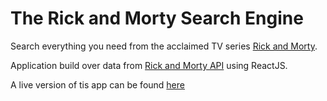 # The Rick and Morty Search Engine

Search everything you need from the acclaimed TV series [Rick and Morty](https://en.wikipedia.org/wiki/Rick_and_Morty).

Application build over data from [Rick and Morty API](https://rickandmortyapi.com/) using ReactJS.

A live version of tis app can be found [here](http://jlires.github.io/IIC3103-Tarea-1)
